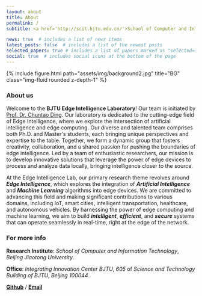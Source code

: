```yaml
---
layout: about
title: About
permalink: /
subtitle: <a href='http://scit.bjtu.edu.cn/'>School of Computer and Information Technology</a>&nbsp;&nbsp;&nbsp;&nbsp;&nbsp;&nbsp;&nbsp;&nbsp;&nbsp;&nbsp;<a href='https://www.bjtu.edu.cn/'>Beijing Jiaotong University(BJTU)</a>

news: true  # includes a list of news items
latest_posts: false  # includes a list of the newest posts
selected_papers: true # includes a list of papers marked as "selected={true}"
social: true  # includes social icons at the bottom of the page
---
```


<div class="row">
    <div class="col-sm mt-3 mt-md-0">
        {% include figure.html path="assets/img/background2.jpg" title="BG" class="img-fluid rounded z-depth-1" %}
    </div>
</div>

### About us
Welcome to the **BJTU Edge Intelligence Laboratory**! Our team is initiated by [Prof. Dr. Chuntao Ding](http://faculty.bjtu.edu.cn/9721/).
Our laboratory is dedicated to the cutting-edge field of Edge Intelligence, where we explore the intersection of artificial intelligence and edge computing. 
Our diverse and talented team comprises both Ph.D. and Master's students, each bringing unique perspectives and expertise to the table. 
Together, we form a dynamic group that fosters creativity, collaboration, and a shared passion for pushing the boundaries of edge intelligence. 
Led by a team of enthusiastic researchers, our mission is to develop innovative solutions that leverage the power of edge devices to process and analyze data locally, bringing intelligence closer to the source. 

At the Edge Intelligence Lab, our primary research theme revolves around ***Edge Intelligence***, which explores the integration of ***Artificial Intelligence*** and ***Machine Learning*** algorithms into edge devices. 
We are committed to advancing this field and making significant contributions to various domains, including IoT, smart cities, intelligent transportation, healthcare, and autonomous vehicles. 
By harnessing the power of edge computing and machine learning, we aim to build ***intelligent***, ***efficient***, and ***secure*** systems that can operate seamlessly in real-time, right at the edge of the network.

### For more info
**Research Institute**: *School of Computer and Information Technology*, *Beijing Jiaotong University*.

**Office**: *Integrating Innovation Center BJTU*, *605* of *Science and Technology Building of BJTU*, *Beijing 100044*.

[**Github**](https://github.com/bjtuedgeintell) / [**Email**](bjtuedgeintell@163.com) 
